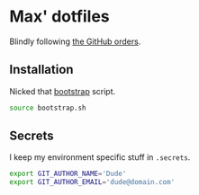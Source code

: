# Max' dotfiles

Blindly following [the GitHub orders](http://dotfiles.github.com).

## Installation

Nicked that [bootstrap](https://github.com/mathiasbynens/dotfiles) script.

```bash
source bootstrap.sh
```

## Secrets

I keep my environment specific stuff in `.secrets`.

```bash
export GIT_AUTHOR_NAME='Dude'
export GIT_AUTHOR_EMAIL='dude@domain.com'
```

